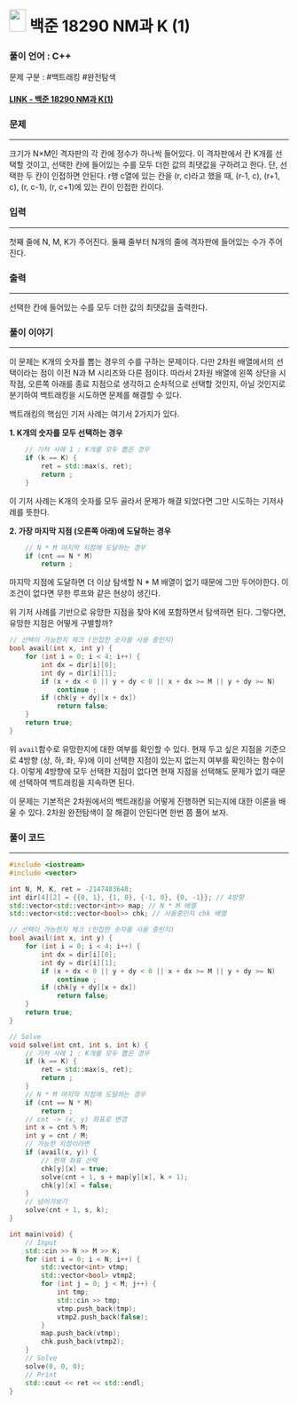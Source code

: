 
# <img src="https://d2gd6pc034wcta.cloudfront.net/tier/10.svg" width="30" height="40"> 백준 18290 NM과 K (1)


### 풀이 언어 : C++

문제 구분 : #백트래킹 #완전탐색
#### [LINK - 백준 18290 NM과 K(1)](https://www.acmicpc.net/problem/18290)

### 문제
<hr>

크기가 N×M인 격자판의 각 칸에 정수가 하나씩 들어있다. 이 격자판에서 칸 K개를 선택할 것이고, 선택한 칸에 들어있는 수를 모두 더한 값의 최댓값을 구하려고 한다. 단, 선택한 두 칸이 인접하면 안된다. r행 c열에 있는 칸을 (r, c)라고 했을 때, (r-1, c), (r+1, c), (r, c-1), (r, c+1)에 있는 칸이 인접한 칸이다.

### 입력
<hr>

첫째 줄에 N, M, K가 주어진다. 둘째 줄부터 N개의 줄에 격자판에 들어있는 수가 주어진다.
### 출력
<hr>

선택한 칸에 들어있는 수를 모두 더한 값의 최댓값을 출력한다.
### 풀이 이야기
<hr>

이 문제는 K개의 숫자를 뽑는 경우의 수를 구하는 문제이다. 다만 2차원 배열에서의 선택이라는 점이 이전 N과 M 시리즈와 다른 점이다. 따라서 2차원 배열에 왼쪽 상단을 시작점, 오른쪽 아래를 종료 지점으로 생각하고 순차적으로 선택할 것인지, 아닐 것인지로 분기하여 백트래킹을 시도하면 문제를 해결할 수 있다.

백트래킹의 핵심인 기저 사례는 여기서 2가지가 있다.

**1. K개의 숫자를 모두 선택하는 경우**
```c++
    // 기저 사례 1 : K개를 모두 뽑은 경우
    if (k == K) {
        ret = std::max(s, ret);
        return ;
    }
```
이 기저 사례는 K개의 숫자를 모두 골라서 문제가 해결 되었다면 그만 시도하는 기저사례를 뜻한다.

**2. 가장 마지막 지점 (오른쪽 아래)에 도달하는 경우**
```c++
    // N * M 마지막 지점에 도달하는 경우
    if (cnt == N * M)
        return ;
```
마지막 지점에 도달하면 더 이상 탐색할 N * M 배열이 없기 때문에 그만 두어야한다. 이 조건이 없다면 무한 루프와 같은 현상이 생긴다.

위 기저 사례를 기반으로 유망한 지점을 찾아 K에 포함하면서 탐색하면 된다. 그렇다면, 유망한 지점은 어떻게 구별할까?
```c++
// 선택이 가능한지 체크 (인접한 숫자를 사용 중인지)
bool avail(int x, int y) {
    for (int i = 0; i < 4; i++) {
        int dx = dir[i][0];
        int dy = dir[i][1];
        if (x + dx < 0 || y + dy < 0 || x + dx >= M || y + dy >= N)
            continue ;
        if (chk[y + dy][x + dx])
            return false;
    }
    return true;
}
```
위 `avail`함수로 유망한지에 대한 여부를 확인할 수 있다. 현재 두고 싶은 지점을 기준으로 4방향 (상, 하, 좌, 우)에 이미 선택한 지점이 있는지 없는지 여부를 확인하는 함수이다. 이렇게 4방향에 모두 선택한 지점이 없다면 현재 지점을 선택해도 문제가 없기 때문에 선택하여 백트래킹을 지속하면 된다.

이 문제는 기본적은 2차원에서의 백트래킹을 어떻게 진행하면 되는지에 대한 이론을 배울 수 있다. 2차원 완전탐색이 잘 해결이 안된다면 한번 쯤 풀어 보자.

### 풀이 코드
<hr>

``` c++
#include <iostream>
#include <vector>

int N, M, K, ret = -2147483648;
int dir[4][2] = {{0, 1}, {1, 0}, {-1, 0}, {0, -1}}; // 4방향
std::vector<std::vector<int>> map; // N * M 배열
std::vector<std::vector<bool>> chk; // 사용중인지 chk 배열

// 선택이 가능한지 체크 (인접한 숫자를 사용 중인지)
bool avail(int x, int y) {
    for (int i = 0; i < 4; i++) {
        int dx = dir[i][0];
        int dy = dir[i][1];
        if (x + dx < 0 || y + dy < 0 || x + dx >= M || y + dy >= N)
            continue ;
        if (chk[y + dy][x + dx])
            return false;
    }
    return true;
}

// Solve
void solve(int cnt, int s, int k) {
    // 기저 사례 1 : K개를 모두 뽑은 경우
    if (k == K) {
        ret = std::max(s, ret);
        return ;
    }
    // N * M 마지막 지점에 도달하는 경우
    if (cnt == N * M)
        return ;
    // cnt -> (x, y) 좌표로 변경
    int x = cnt % M;
    int y = cnt / M;
    // 가능한 지점이라면
    if (avail(x, y)) {
        // 현재 좌표 선택
        chk[y][x] = true;
        solve(cnt + 1, s + map[y][x], k + 1);
        chk[y][x] = false;
    }
    // 넘어가보기
    solve(cnt + 1, s, k);
}

int main(void) {
    // Input
    std::cin >> N >> M >> K;
    for (int i = 0; i < N; i++) {
        std::vector<int> vtmp;
        std::vector<bool> vtmp2;
        for (int j = 0; j < M; j++) {
            int tmp;
            std::cin >> tmp;
            vtmp.push_back(tmp);
            vtmp2.push_back(false);
        }
        map.push_back(vtmp);
        chk.push_back(vtmp2);
    }
    // Solve
    solve(0, 0, 0);
    // Print
    std::cout << ret << std::endl;
}
```
